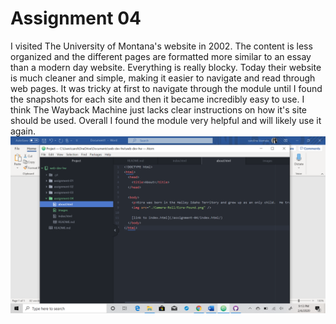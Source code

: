 # Assignment 04
I visited The University of Montana's website in 2002.  The content is less organized and the different pages are formatted more similar to an essay than a modern day website.  Everything is really blocky.  Today their website is much cleaner and simple, making it easier to navigate and read through web pages.
It was tricky at first to navigate through the module until I found the snapshots for each site and then it became incredibly easy to use.  I think The Wayback Machine just lacks clear instructions on how it's site should be used.  Overall I found the module very helpful and will likely use it again.
![assignment-04-screenshot with relative URL](./images/assignment-04-screenshot.png)
